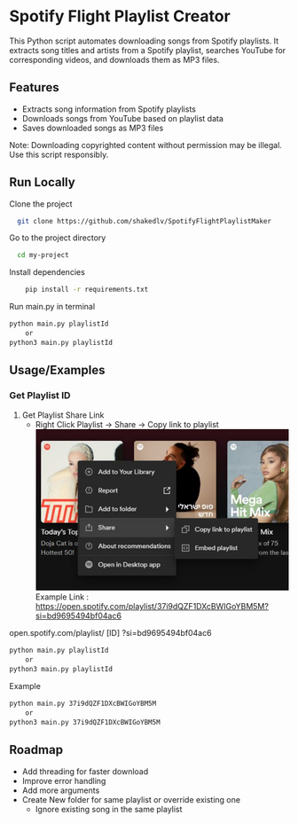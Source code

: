
# Spotify Flight Playlist Creator

This Python script automates downloading songs from Spotify playlists. It extracts song titles and artists from a Spotify playlist, searches YouTube for corresponding videos, and downloads them as MP3 files.

## Features

- Extracts song information from Spotify playlists
- Downloads songs from YouTube based on playlist data
- Saves downloaded songs as MP3 files

Note: Downloading copyrighted content without permission may be illegal. Use this script responsibly.


## Run Locally

Clone the project

```bash
  git clone https://github.com/shakedlv/SpotifyFlightPlaylistMaker
```

Go to the project directory

```bash
  cd my-project
```

Install dependencies

```bash
    pip install -r requirements.txt
```

Run main.py in terminal

```bash
python main.py playlistId
    or
python3 main.py playlistId
```


## Usage/Examples

### Get Playlist ID
1) Get Playlist Share Link
    * Right Click Playlist -> Share -> Copy link to playlist
![Get Playlist Link](https://github.com/shakedlv/SpotifyFlightPlaylistMaker/blob/master/photos/info.jpg?raw=true)
Example Link : https://open.spotify.com/playlist/37i9dQZF1DXcBWIGoYBM5M?si=bd9695494bf04ac6

open.spotify.com/playlist/ [ID] ?si=bd9695494bf04ac6


```bash
python main.py playlistId
    or
python3 main.py playlistId
```

Example 
```bash
python main.py 37i9dQZF1DXcBWIGoYBM5M
    or
python3 main.py 37i9dQZF1DXcBWIGoYBM5M
```

## Roadmap
- Add threading for faster download
- Improve error handling
- Add more arguments
- Create New folder for same playlist or override existing one
  - Ignore existing song in the same playlist 

